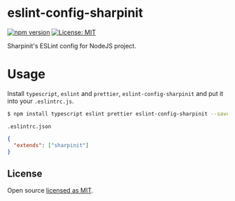 # eslint-config-sharpinit

[![npm version](https://badge.fury.io/js/eslint-config-sharpinit.svg)](//npmjs.com/package/eslint-config-sharpinit)
[![License: MIT](https://img.shields.io/badge/License-MIT-yellow.svg)](https://opensource.org/licenses/MIT)

Sharpinit's ESLint config for NodeJS project.

# Usage
Install `typescript`, `eslint` and `prettier`, `eslint-config-sharpinit` and put it into your `.eslintrc.js`.

```bash
$ npm install typescript eslint prettier eslint-config-sharpinit --save-dev
```

`.eslintrc.json`

```json
{
  "extends": ["sharpinit"]
}

```

## License

Open source [licensed as MIT](https://github.com/vimutti77/eslint-config-sharpinit/blob/main/LICENSE).
